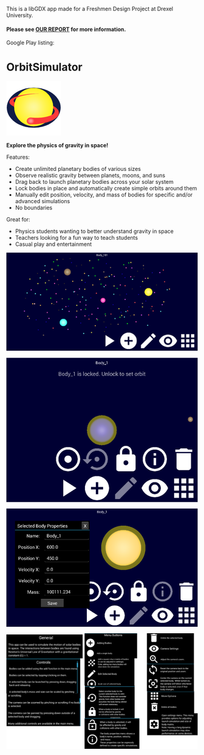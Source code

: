 This is a libGDX app made for a Freshmen Design Project at Drexel University.

#### Please see [**OUR REPORT**](Orbit_Simulator_Report.pdf) for more information.

Google Play listing:

# OrbitSimulator

![icon](promo_pics/icon.png)

**Explore the physics of gravity in space!**

Features:

- Create unlimited planetary bodies of various sizes
- Observe realistic gravity between planets, moons, and suns
- Drag back to launch planetary bodies across your solar system
- Lock bodies in place and automatically create simple orbits around them
- Manually edit position, velocity, and mass of bodies for specific and/or advanced simulations
- No boundaries

Great for:
- Physics students wanting to better understand gravity in space
- Teachers looking for a fun way to teach students
- Casual play and entertainment


![screenshot](promo_pics/screenshot1.png)

![screenshot](promo_pics/screenshot2.png)

![screenshot](promo_pics/screenshot3.png)

![tutorial](promo_pics/orbit_tutorial.png)
